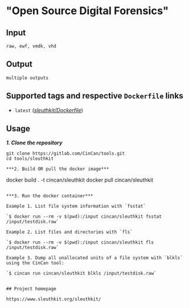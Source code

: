# "Open Source Digital Forensics"

## Input

```
raw, ewf, vmdk, vhd
```

## Output

```
multiple outputs
```


## Supported tags and respective `Dockerfile` links

* `latest` 
([*sleuthkit/Dockerfile*](https://gitlab.com/CinCan/dockerfiles/blob/master/sleuthkit/Dockerfile))


## Usage

***1. Clone the repository***

```
git clone https://gitlab.com/CinCan/tools.git
cd tools/sleuthkit

***2. Build OR pull the docker image***

```
docker build . -t cincan/sleuthkit
docker pull cincan/sleuthkit
```

***3. Run the docker container***  

Example 1. List file system information with `fsstat`  

`$ docker run --rm -v $(pwd):/input cincan/sleuthkit fsstat /input/testdisk.raw`  

Example 2. List files and directories with `fls`  

`$ docker run --rm -v $(pwd):/input cincan/sleuthkit fls /input/testdisk.raw`  

Example 3. Dump all unallocated units of a file system with `blkls` using the CinCan tool:    

`$ cincan run cincan/sleuthkit blkls /input/testdisk.raw`  


## Project homepage

https://www.sleuthkit.org/sleuthkit/

